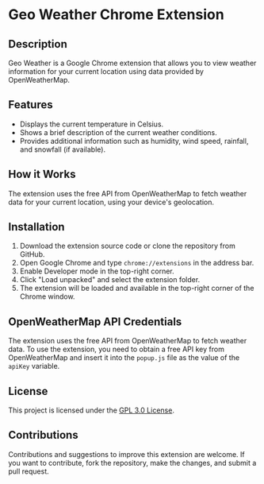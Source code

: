 # Geo Weather Chrome Extension

## Description

Geo Weather is a Google Chrome extension that allows you to view weather information for your current location using data provided by OpenWeatherMap.

## Features

- Displays the current temperature in Celsius.
- Shows a brief description of the current weather conditions.
- Provides additional information such as humidity, wind speed, rainfall, and snowfall (if available).

## How it Works

The extension uses the free API from OpenWeatherMap to fetch weather data for your current location, using your device's geolocation.

## Installation

1. Download the extension source code or clone the repository from GitHub.
2. Open Google Chrome and type `chrome://extensions` in the address bar.
3. Enable Developer mode in the top-right corner.
4. Click "Load unpacked" and select the extension folder.
5. The extension will be loaded and available in the top-right corner of the Chrome window.

## OpenWeatherMap API Credentials

The extension uses the free API from OpenWeatherMap to fetch weather data. To use the extension, you need to obtain a free API key from OpenWeatherMap and insert it into the `popup.js` file as the value of the `apiKey` variable.

## License

This project is licensed under the [GPL 3.0 License](https://www.gnu.org/licenses/gpl-3.0.html).

## Contributions

Contributions and suggestions to improve this extension are welcome. If you want to contribute, fork the repository, make the changes, and submit a pull request.
